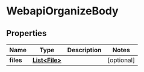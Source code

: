 # WebapiOrganizeBody

## Properties
Name | Type | Description | Notes
------------ | ------------- | ------------- | -------------
**files** | [**List&lt;File&gt;**](File.md) |  |  [optional]
